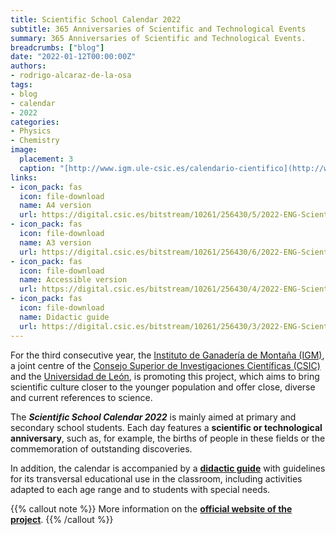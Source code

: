 ```yaml
---
title: Scientific School Calendar 2022
subtitle: 365 Anniversaries of Scientific and Technological Events
summary: 365 Anniversaries of Scientific and Technological Events.
breadcrumbs: ["blog"]
date: "2022-01-12T00:00:00Z"
authors:
- rodrigo-alcaraz-de-la-osa
tags:
- blog
- calendar
- 2022
categories:
- Physics
- Chemistry
image:
  placement: 3  
  caption: "[http://www.igm.ule-csic.es/calendario-cientifico](http://www.igm.ule-csic.es/calendario-cientifico)"
links:
- icon_pack: fas
  icon: file-download
  name: A4 version
  url: https://digital.csic.es/bitstream/10261/256430/5/2022-ENG-Scientific-school-calendar-A4-print.pdf
- icon_pack: fas
  icon: file-download
  name: A3 version
  url: https://digital.csic.es/bitstream/10261/256430/6/2022-ENG-Scientific-school-calendar-A3-print-booklet.pdf
- icon_pack: fas
  icon: file-download
  name: Accessible version
  url: https://digital.csic.es/bitstream/10261/256430/4/2022-ENG-Scientific-school-calendar-formato-accesible.docx
- icon_pack: fas
  icon: file-download
  name: Didactic guide
  url: https://digital.csic.es/bitstream/10261/256430/3/2022-ENG-Scientific-school-calendar-didactic-guide.pdf
---
```


For the third consecutive year, the [Instituto de Ganadería de Montaña (IGM)](http://www.igm.ule-csic.es), a joint centre of the [Consejo Superior de Investigaciones Científicas (CSIC)](https://www.csic.es/en) and the [Universidad de León](https://www.unileon.es), is promoting this project, which aims to bring scientific culture closer to the younger population and offer close, diverse and current references to science.

The ***Scientific School Calendar 2022*** is mainly aimed at primary and secondary school students. Each day features a **scientific or technological anniversary**, such as, for example, the births of people in these fields or the commemoration of outstanding discoveries.

In addition, the calendar is accompanied by a [**didactic guide**](https://digital.csic.es/bitstream/10261/256430/3/2022-ENG-Scientific-school-calendar-didactic-guide.pdf) with guidelines for its transversal educational use in the classroom, including activities adapted to each age range and to students with special needs.

{{% callout note %}}
More information on the [**official website of the project**](http://www.igm.ule-csic.es/calendario-cientifico).
{{% /callout %}}